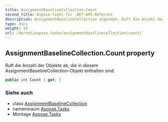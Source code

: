 ```yaml
---
title: AssignmentBaselineCollection.Count
second_title: Aspose.Tasks für .NET-API-Referenz
description: AssignmentBaselineCollection eigendom. Ruft die Anzahl der Objekte ab die in diesem AssignmentBaselineCollectionObjekt enthalten sind.
type: docs
weight: 10
url: /de/net/aspose.tasks/assignmentbaselinecollection/count/
---
```

## AssignmentBaselineCollection.Count property

Ruft die Anzahl der Objekte ab, die in diesem AssignmentBaselineCollection-Objekt enthalten sind.

```csharp
public int Count { get; }
```

### Siehe auch

* class [AssignmentBaselineCollection](../)
* namensraum [Aspose.Tasks](../../assignmentbaselinecollection/)
* Montage [Aspose.Tasks](../../../)


